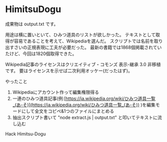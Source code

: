 HimitsuDogu
===========

成果物は output.txt です。

用途は横に置いといて、ひみつ道具のリストが欲しかった。
テキストとして取得が容易であることを考えて、Wikipediaを選んだ。
スクリプトでは名前を取り出すさいの正規表現に工夫が必要だった。
最新の書籍では1868個掲載されていたけど、今回は1820個取得できた。

Wikipedia記事のライセンスはクリエイティブ・コモンズ 表示-継承 3.0 非移植です。
要はライセンスを示せば二次利用オッケー(だったはず)。

やったこと

1. Wikipediaにアカウント作って編集権限得る
2. 一連のひみつ道具記事(例:[https://ja.wikipedia.org/wiki/ひみつ道具一覧_(あ-そ)](https://ja.wikipedia.org/wiki/ひみつ道具一覧_(あ-そ)) )を編集モードにして全文をコピペ&1つのファイルにまとめる
3. 抽出スクリプト書いて "node extract.js | output.txt" と叩いてテキストに流し込む

Hack Himitsu-Dogu
